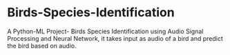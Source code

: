 # Birds-Species-Identification
A Python-ML Project- Birds Species Identification using Audio Signal Processing and Neural Network, it takes input as audio of a bird and predict the bird based on audio.
